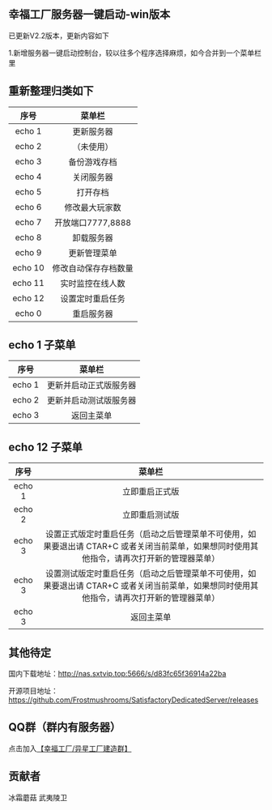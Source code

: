 ## 幸福工厂服务器一键启动-win版本
已更新V2.2版本，更新内容如下

1.新增服务器一键启动控制台，较以往多个程序选择麻烦，如今合并到一个菜单栏里

## 重新整理归类如下
| 序号 | 菜单栏 |
|:---:|:---:|
| echo 1 | 更新服务器 |
| echo 2 | （未使用） |
| echo 3 | 备份游戏存档 |
| echo 4 | 关闭服务器 |
| echo 5 | 打开存档 |
| echo 6 | 修改最大玩家数 |
| echo 7 | 开放端口7777,8888 |
| echo 8 | 卸载服务器 |
| echo 9 | 更新管理菜单 |
| echo 10 | 修改自动保存存档数量 |
| echo 11 | 实时监控在线人数 |
| echo 12 | 设置定时重启任务 |
| echo 0 | 重启服务器 |

## echo 1 子菜单
| 序号 | 菜单栏 |
|:---:|:---:|
| echo 1 | 更新并启动正式版服务器 |
| echo 2 | 更新并启动测试版服务器 |
| echo 3 | 返回主菜单 |
## echo 12 子菜单
| 序号 | 菜单栏 |
|:---:|:---:|
| echo 1 | 立即重启正式版 |
| echo 2 | 立即重启测试版 |
| echo 3 | 设置正式版定时重启任务（启动之后管理菜单不可使用，如果要退出请 CTAR+C 或者关闭当前菜单，如果想同时使用其他指令，请再次打开新的管理器菜单） |
| echo 3 | 设置测试版定时重启任务（启动之后管理菜单不可使用，如果要退出请 CTAR+C 或者关闭当前菜单，如果想同时使用其他指令，请再次打开新的管理器菜单） |
| echo 3 | 返回主菜单 |
## 其他待定

国内下载地址：http://nas.sxtvip.top:5666/s/d83fc65f36914a22ba

开源项目地址：https://github.com/Frostmushrooms/SatisfactoryDedicatedServer/releases

## QQ群（群内有服务器）

点击加入[【幸福工厂/异星工厂建造群】](https://qm.qq.com/q/8fPrHJ44G4)

## 贡献者

冰霜蘑菇 武夷陵卫

